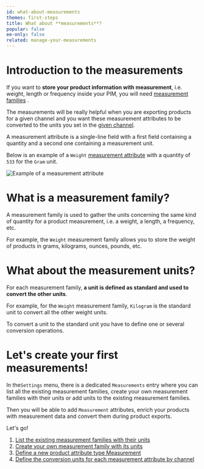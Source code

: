 ```yaml
---
id: what-about-measurements
themes: first-steps
title: What about **measurements**?
popular: false
ee-only: false
related: manage-your-measurements
---
```


# Introduction to the measurements

If you want to **store your product information with measurement**, i.e. weight, length or frequency inside your PIM, you will need [measurement families](#what-is-a-measurement-family) .

The measurements will be really helpful when you are exporting products for a given channel and you want these measurement attributes to be converted to the units you set in the [given channel](manage-your-channels.html#create-a-channel).

A measurement attribute is a single-line field with a first field containing a quantity and a second one containing a measurement unit.

Below is an example of a `Weight` [measurement attribute](manage-your-attributes.html#create-an-attribute) with a quantity of `533` for the `Gram` unit.

![Example of a measurement attribute](../img/Settings_Measurement_Attribute.png)

# What is a measurement family?

A measurement family is used to gather the units concerning the same kind of quantity for a product measurement, i.e. a weight, a length, a frequency, etc.

For example, the `Weight` measurement family allows you to store the weight of products in grams, kilograms, ounces, pounds, etc.

# What about the measurement units?

For each measurement family, **a unit is defined as standard and used to convert the other units**.

For example, for the `Weight` measurement family, `Kilogram` is the standard unit to convert all the other weight units.

To convert a unit to the standard unit you have to define one or several conversion operations.

# Let's create your first measurements!

In the`Settings` menu, there is a dedicated `Measurements` entry where you can list all the existing measurement families, create your own measurement families with their units or add units to the existing measurement families.

Then you will be able to add `Measurement` attributes, enrich your products with measurement data and convert them during product exports.

Let's go!
1. [List the existing measurement families with their units](manage-your-measurements.html#see-all-your-measurement-families)
1. [Create your own measurement family with its units](manage-your-measurements.html#how-to-create-a-measurement-family)
1. [Define a new product attribute type Measurement](manage-your-attributes.html#create-an-attribute)
1. [Define the conversion units for each measurement attribute by channel](manage-your-channels.html#create-a-channel)
